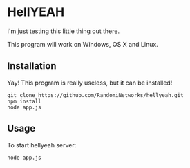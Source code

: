 HellYEAH
============

I'm just testing this little thing out there.

This program will work on Windows, OS X and Linux.

Installation
-------

Yay! This program is really useless, but it can be installed!

    git clone https://github.com/RandomiNetworks/hellyeah.git
    npm install
    node app.js

Usage
-------

To start hellyeah server:

    node app.js

